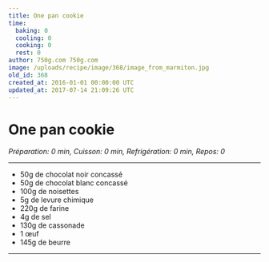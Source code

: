 ```yaml
---
title: One pan cookie
time:
  baking: 0
  cooling: 0
  cooking: 0
  rest: 0
author: 750g.com 750g.com
image: /uploads/recipe/image/368/image_from_marmiton.jpg
old_id: 368
created_at: 2016-01-01 00:00:00 UTC
updated_at: 2017-07-14 21:09:26 UTC
---
```


# One pan cookie

*Préparation: 0 min, Cuisson: 0 min, Refrigération: 0 min, Repos: 0*

---

- 50g de chocolat noir concassé
- 50g de chocolat blanc concassé
- 100g de noisettes
- 5g de levure chimique
- 220g de farine
- 4g de sel
- 130g de cassonade
- 1 œuf
- 145g de beurre

---


